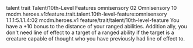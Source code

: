<ability>
  <metadata>
    <class>talent</class>
    <feature_type>trait</feature_type>
    <file_dpath>Talent/10th-Level Features</file_dpath>
    <item_id>omnisensory</item_id>
    <item_index>02</item_index>
    <item_name>Omnisensory</item_name>
    <level>10</level>
    <scc>mcdm.heroes.v1:feature.trait.talent.10th-level-feature:omnisensory</scc>
    <scdc>1.1.1:5.1.1.4:02</scdc>
    <source>mcdm.heroes.v1</source>
    <type>feature/trait/talent/10th-level-feature</type>
  </metadata>
  <effects>
    <effect type="mundane">You have a +10 bonus to the distance of your ranged abilities. Addition ally, you don&apos;t need line of effect to a target of a ranged ability if the target is a creature capable of thought who you have previously had line of effect to.</effect>
  </effects>
</ability>
